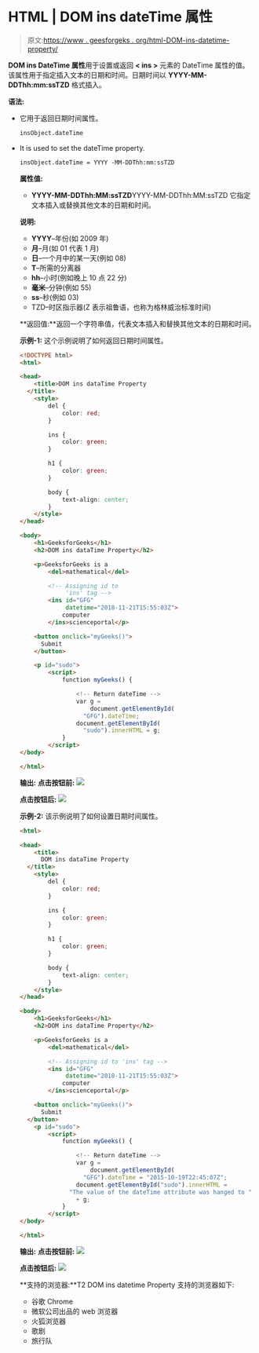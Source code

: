 # HTML | DOM ins dateTime 属性

> 原文:[https://www . geesforgeks . org/html-DOM-ins-datetime-property/](https://www.geeksforgeeks.org/html-dom-ins-datetime-property/)

**DOM ins DateTime 属性**用于设置或返回 **< ins >** 元素的 DateTime 属性的值。该属性用于指定插入文本的日期和时间。日期时间以 **YYYY-MM-DDThh:mm:ssTZD** 格式插入。

**语法:**

*   它用于返回日期时间属性。

    ```html
    insObject.dateTime
    ```

*   It is used to set the dateTime property.

    ```html
    insObject.dateTime = YYYY -MM-DDThh:mm:ssTZD
    ```

    **属性值:**

    *   **YYYY-MM-DDThh:MM:ssTZD**YYYY-MM-DDThh:MM:ssTZD 它指定文本插入或替换其他文本的日期和时间。

    **说明:**

    *   **YYYY**–年份(如 2009 年)
    *   **月**–月(如 01 代表 1 月)
    *   **日**–一个月中的某一天(例如 08)
    *   **T**–所需的分离器
    *   **hh**–小时(例如晚上 10 点 22 分)
    *   **毫米**–分钟(例如 55)
    *   **ss**–秒(例如 03)
    *   TZD–时区指示器(Z 表示祖鲁语，也称为格林威治标准时间)

    **返回值:**返回一个字符串值，代表文本插入和替换其他文本的日期和时间。

    **示例-1:** 这个示例说明了如何返回日期时间属性。

    ```html
    <!DOCTYPE html>
    <html>

    <head>
        <title>DOM ins dataTime Property
      </title>
        <style>
            del {
                color: red;
            }

            ins {
                color: green;
            }

            h1 {
                color: green;
            }

            body {
                text-align: center;
            }
        </style>
    </head>

    <body>
        <h1>GeeksforGeeks</h1>
        <h2>DOM ins dataTime Property</h2>

        <p>GeeksforGeeks is a
            <del>mathematical</del>

            <!-- Assigning id to 
                 'ins' tag -->
            <ins id="GFG"
                 datetime="2018-11-21T15:55:03Z"> 
                computer 
            </ins>scienceportal</p>

        <button onclick="myGeeks()">
          Submit
        </button>

        <p id="sudo">
            <script>
                function myGeeks() {

                    <!-- Return dateTime -->
                    var g = 
                        document.getElementById(
                      "GFG").dateTime;
                    document.getElementById(
                      "sudo").innerHTML = g;
                }
            </script>
    </body>

    </html>
    ```

    **输出:**
    **点击按钮前:**
    ![](img/d3ecb6431b80bc92be993f8d0e7d932e.png)

    **点击按钮后:**
    ![](img/ca0336b13a8b3fb386f103a19834c5cd.png)

    **示例-2:** 该示例说明了如何设置日期时间属性。

    ```html
    <html>

    <head>
        <title>
          DOM ins dataTime Property
      </title>
        <style>
            del {
                color: red;
            }

            ins {
                color: green;
            }

            h1 {
                color: green;
            }

            body {
                text-align: center;
            }
        </style>
    </head>

    <body>
        <h1>GeeksforGeeks</h1>
        <h2>DOM ins dataTime Property</h2>

        <p>GeeksforGeeks is a
            <del>mathematical</del>

            <!-- Assigning id to 'ins' tag -->
            <ins id="GFG"
                 datetime="2018-11-21T15:55:03Z"> 
                computer 
            </ins>scienceportal</p>

        <button onclick="myGeeks()">
          Submit
      </button>
        <p id="sudo">
            <script>
                function myGeeks() {

                    <!-- Return dateTime -->
                    var g = 
                        document.getElementById(
                      "GFG").dateTime = "2015-10-19T22:45:07Z";
                    document.getElementById("sudo").innerHTML = 
                  "The value of the dateTime attribute was hanged to "
                    + g;
                }
            </script>
    </body>

    </html>
    ```

    **输出:**
    **点击按钮前:**
    ![](img/d3ecb6431b80bc92be993f8d0e7d932e.png)

    **点击按钮后:**
    ![](img/2937b2a46bfb0da3e4f023b92eb8231d.png)

    **支持的浏览器:**T2 DOM ins datetime Property 支持的浏览器如下:

    *   谷歌 Chrome
    *   微软公司出品的 web 浏览器
    *   火狐浏览器
    *   歌剧
    *   旅行队